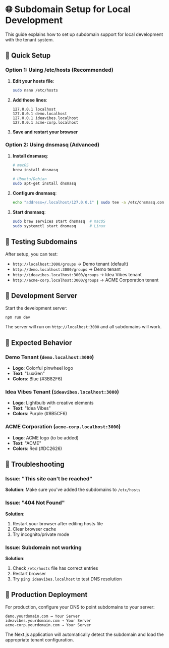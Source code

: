 # 🌐 Subdomain Setup for Local Development

This guide explains how to set up subdomain support for local development with the tenant system.

## 🚀 Quick Setup

### Option 1: Using /etc/hosts (Recommended)

1. **Edit your hosts file**:
   ```bash
   sudo nano /etc/hosts
   ```

2. **Add these lines**:
   ```
   127.0.0.1 localhost
   127.0.0.1 demo.localhost
   127.0.0.1 ideavibes.localhost
   127.0.0.1 acme-corp.localhost
   ```

3. **Save and restart your browser**

### Option 2: Using dnsmasq (Advanced)

1. **Install dnsmasq**:
   ```bash
   # macOS
   brew install dnsmasq
   
   # Ubuntu/Debian
   sudo apt-get install dnsmasq
   ```

2. **Configure dnsmasq**:
   ```bash
   echo "address=/.localhost/127.0.0.1" | sudo tee -a /etc/dnsmasq.conf
   ```

3. **Start dnsmasq**:
   ```bash
   sudo brew services start dnsmasq  # macOS
   sudo systemctl start dnsmasq      # Linux
   ```

## 🧪 Testing Subdomains

After setup, you can test:

- `http://localhost:3000/groups` → Demo tenant (default)
- `http://demo.localhost:3000/groups` → Demo tenant
- `http://ideavibes.localhost:3000/groups` → Idea Vibes tenant
- `http://acme-corp.localhost:3000/groups` → ACME Corporation tenant

## 🔧 Development Server

Start the development server:

```bash
npm run dev
```

The server will run on `http://localhost:3000` and all subdomains will work.

## 🎯 Expected Behavior

### Demo Tenant (`demo.localhost:3000`)
- **Logo**: Colorful pinwheel logo
- **Text**: "LuxGen"
- **Colors**: Blue (#3B82F6)

### Idea Vibes Tenant (`ideavibes.localhost:3000`)
- **Logo**: Lightbulb with creative elements
- **Text**: "Idea Vibes"
- **Colors**: Purple (#8B5CF6)

### ACME Corporation (`acme-corp.localhost:3000`)
- **Logo**: ACME logo (to be added)
- **Text**: "ACME"
- **Colors**: Red (#DC2626)

## 🐛 Troubleshooting

### Issue: "This site can't be reached"
**Solution**: Make sure you've added the subdomains to `/etc/hosts`

### Issue: "404 Not Found"
**Solution**: 
1. Restart your browser after editing hosts file
2. Clear browser cache
3. Try incognito/private mode

### Issue: Subdomain not working
**Solution**:
1. Check `/etc/hosts` file has correct entries
2. Restart browser
3. Try `ping ideavibes.localhost` to test DNS resolution

## 🚀 Production Deployment

For production, configure your DNS to point subdomains to your server:

```
demo.yourdomain.com → Your Server
ideavibes.yourdomain.com → Your Server
acme-corp.yourdomain.com → Your Server
```

The Next.js application will automatically detect the subdomain and load the appropriate tenant configuration.
